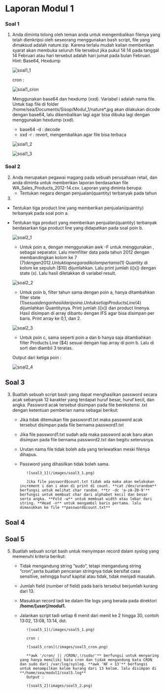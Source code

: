 # Laporan Modul 1

### Soal 1
1. Anda diminta tolong oleh teman anda untuk mengembalikan filenya yang telah dienkripsi oleh seseorang menggunakan bash script, file yang dimaksud adalah nature.zip. Karena terlalu mudah kalian memberikan syarat akan membuka seluruh file tersebut jika pukul 14:14 pada tanggal 14 Februari atau hari tersebut adalah hari jumat pada bulan Februari.
Hint: Base64, Hexdump

      ![soal1_1](/images/soal1_1.png)

      cron :

      ![soal1_cron](/images/soal1_cron.png)

      Menggunakan base64 dan hexdump (xxd). Variabel i adalah nama file. Untuk tiap file di folder /home/sea/Documents/Sisop/Modul_1/nature*.jpg akan dilakukan dicode dengan base64, lalu dikembalikan lagi agar bisa dibuka lagi dengan menggunakan hexdump (xxd). 
      * base64 -d : decode
      * xxd -r : revert, mengembalikan agar file bisa terbaca

      ![soal1_2](/images/soal1_2.png)

      ![soal1_3](/images/soal1_3.png)

### Soal 2

2. Anda merupakan pegawai magang pada sebuah perusahaan retail, dan anda diminta untuk memberikan laporan berdasarkan file WA_Sales_Products_2012-14.csv.
Laporan yang diminta berupa:
   * Tentukan negara dengan penjualan(quantity) terbanyak pada tahun
2012.
   * Tentukan tiga product line yang memberikan penjualan(quantity)
terbanyak pada soal poin a.
   * Tentukan tiga product yang memberikan penjualan(quantity)
terbanyak berdasarkan tiga product line yang didapatkan pada soal
poin b.

      ![soal2_1](/images/soal2_1.png)
   
      * Untuk poin a, dengan menggunakan awk -F untuk menggunakan , sebagai separator. Lalu memfilter data pada tahun 2012 dengan membandingkan kolom ke 7 ($7) dengan 2012. Untuk tiap negara di kolom pertama ($1) Quantity di kolom ke sepuluh ($10) dijumlahkan. Lalu print jumlah (i[x]) dengan state (x). Lalu hasil diletakkan di variabel result.


      ![soal2_2](/images/soal2_2.png)

      * Untuk poin b, filter tahun sama dengan poin a, hanya ditambahkan filter state ($1) sesuai dengan hasil dari poin a. Untuk setiap Products Line ($4) dijumlahkan Quantitynya. Print jumlah (i[x]) dan product linenya. Hasil disimpan di array dibantu dengan IFS agar bisa disimpan per baris. Print array ke 0,1, dan 2.


      ![soal2_3](/images/soal2_3.png)

      * Untuk poin c, sama seperti poin a dan b hanya saja ditambahkan filter Products Line ($4) sesuai dengan tiap array di poin b. Lalu di sort dan diambil 3 teratas.


      Output dari ketiga poin :
   
      ![soal2_4](/images/soal2_4.png)


## Soal 3

3. Buatlah sebuah script bash yang dapat menghasilkan password secara acak sebanyak 12 karakter yang terdapat huruf besar, huruf kecil, dan angka. Password acak tersebut disimpan pada file berekstensi .txt dengan ketentuan pemberian nama sebagai berikut:
   * Jika tidak ditemukan file password1.txt maka password acak tersebut disimpan pada file bernama password1.txt
   * Jika file password1.txt sudah ada maka password acak baru akan disimpan pada file bernama password2.txt dan begitu seterusnya.
   * Urutan nama file tidak boleh ada yang terlewatkan meski filenya dihapus.
   * Password yang dihasilkan tidak boleh sama.

            ![soal3_1](/images/soal3_1.png)

            Jika file password$count.txt tidak ada maka akan melakukan increment i dan i akan di print di count. **cat /dev/urandom** berfungsi untuk melihat char random. **tr -dc 'a-zA-Z0-9'** berfungsi untuk membuat char dari alphabet kecil dan besar serta angka. **Fold -w** untuk membuat width atau lebar dari string. **Head -n** untuk mengambil baris pertama. lalu dimasukkan ke file **password$count.txt**

## Soal 4

## Soal 5

5. Buatlah sebuah script bash untuk menyimpan record dalam syslog yang memenuhi kriteria berikut:
   * Tidak mengandung string “sudo”, tetapi mengandung string “cron”,serta buatlah pencarian stringnya tidak bersifat case sensitive, sehingga huruf kapital atau tidak, tidak menjadi masalah.
   * Jumlah field (number of field) pada baris tersebut berjumlah kurang dari 13.
   * Masukkan record tadi ke dalam file logs yang berada pada direktori **/home/[user]/modul1.**
   * Jalankan script tadi setiap 6 menit dari menit ke 2 hingga 30, contoh 13:02, 13:08, 13:14, dst.

            ![soal5_1](/images/soal5_1.png)

            cron :

            ![soal5_cron](/images/soal5_cron.png)

            **awk '/cron/ || /CRON/,!/sudo/'** berfungsi untuk menyaring yang hanya memiliki kata cron dan tidak mengandung kata CRON dan sudo dari /var/log/syslog. **awk 'NF < 13'** berfungsi untuk menampilkan kolom kurang dari 13 kolom. lalu disimpan di **/home/sea/modul1/soal5.log**
            Output :

            ![soal5_2](images/soal5_2.png)


